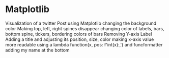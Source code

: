 # Matplotlib
Visualization of a twitter Post using Matplotlib 
changing the background color
Making top, left, right spines disappear
changing color of labels, bars, bottom spine, tickers, bordering colors of bars
Removing Y-axis Label 
Adding a title and adjusting its position, size, color
making x-axis value more readable using a lambda function(x, pos: f'int(x):,') and funcformatter
adding my name at the bottom 
